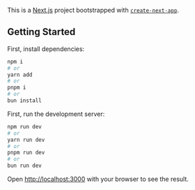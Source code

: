 This is a [Next.js](https://nextjs.org) project bootstrapped with [`create-next-app`](https://nextjs.org/docs/app/api-reference/cli/create-next-app).

## Getting Started

First, install dependencies:

```bash
npm i
# or
yarn add
# or
pnpm i
# or
bun install
```

First, run the development server:

```bash
npm run dev
# or
yarn run dev
# or
pnpm run dev
# or
bun run dev
```

Open [http://localhost:3000](http://localhost:3000) with your browser to see the result.
